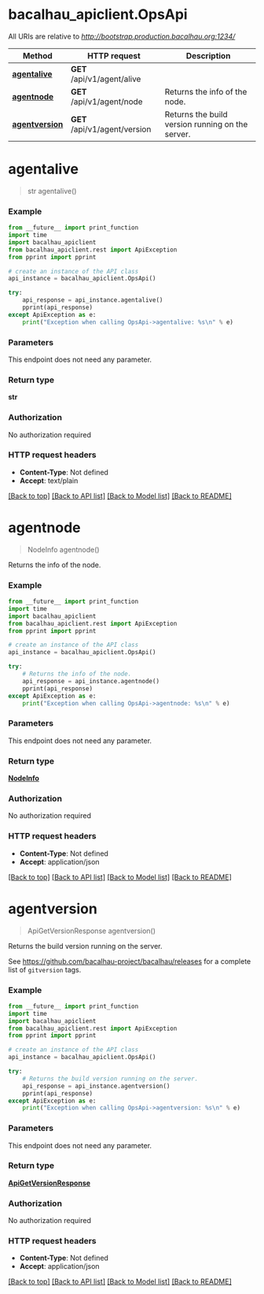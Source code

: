 # bacalhau_apiclient.OpsApi

All URIs are relative to *http://bootstrap.production.bacalhau.org:1234/*

Method | HTTP request | Description
------------- | ------------- | -------------
[**agentalive**](OpsApi.md#agentalive) | **GET** /api/v1/agent/alive | 
[**agentnode**](OpsApi.md#agentnode) | **GET** /api/v1/agent/node | Returns the info of the node.
[**agentversion**](OpsApi.md#agentversion) | **GET** /api/v1/agent/version | Returns the build version running on the server.

# **agentalive**
> str agentalive()



### Example
```python
from __future__ import print_function
import time
import bacalhau_apiclient
from bacalhau_apiclient.rest import ApiException
from pprint import pprint

# create an instance of the API class
api_instance = bacalhau_apiclient.OpsApi()

try:
    api_response = api_instance.agentalive()
    pprint(api_response)
except ApiException as e:
    print("Exception when calling OpsApi->agentalive: %s\n" % e)
```

### Parameters
This endpoint does not need any parameter.

### Return type

**str**

### Authorization

No authorization required

### HTTP request headers

 - **Content-Type**: Not defined
 - **Accept**: text/plain

[[Back to top]](#) [[Back to API list]](../README.md#documentation-for-api-endpoints) [[Back to Model list]](../README.md#documentation-for-models) [[Back to README]](../README.md)

# **agentnode**
> NodeInfo agentnode()

Returns the info of the node.

### Example
```python
from __future__ import print_function
import time
import bacalhau_apiclient
from bacalhau_apiclient.rest import ApiException
from pprint import pprint

# create an instance of the API class
api_instance = bacalhau_apiclient.OpsApi()

try:
    # Returns the info of the node.
    api_response = api_instance.agentnode()
    pprint(api_response)
except ApiException as e:
    print("Exception when calling OpsApi->agentnode: %s\n" % e)
```

### Parameters
This endpoint does not need any parameter.

### Return type

[**NodeInfo**](NodeInfo.md)

### Authorization

No authorization required

### HTTP request headers

 - **Content-Type**: Not defined
 - **Accept**: application/json

[[Back to top]](#) [[Back to API list]](../README.md#documentation-for-api-endpoints) [[Back to Model list]](../README.md#documentation-for-models) [[Back to README]](../README.md)

# **agentversion**
> ApiGetVersionResponse agentversion()

Returns the build version running on the server.

See https://github.com/bacalhau-project/bacalhau/releases for a complete list of `gitversion` tags.

### Example
```python
from __future__ import print_function
import time
import bacalhau_apiclient
from bacalhau_apiclient.rest import ApiException
from pprint import pprint

# create an instance of the API class
api_instance = bacalhau_apiclient.OpsApi()

try:
    # Returns the build version running on the server.
    api_response = api_instance.agentversion()
    pprint(api_response)
except ApiException as e:
    print("Exception when calling OpsApi->agentversion: %s\n" % e)
```

### Parameters
This endpoint does not need any parameter.

### Return type

[**ApiGetVersionResponse**](ApiGetVersionResponse.md)

### Authorization

No authorization required

### HTTP request headers

 - **Content-Type**: Not defined
 - **Accept**: application/json

[[Back to top]](#) [[Back to API list]](../README.md#documentation-for-api-endpoints) [[Back to Model list]](../README.md#documentation-for-models) [[Back to README]](../README.md)

